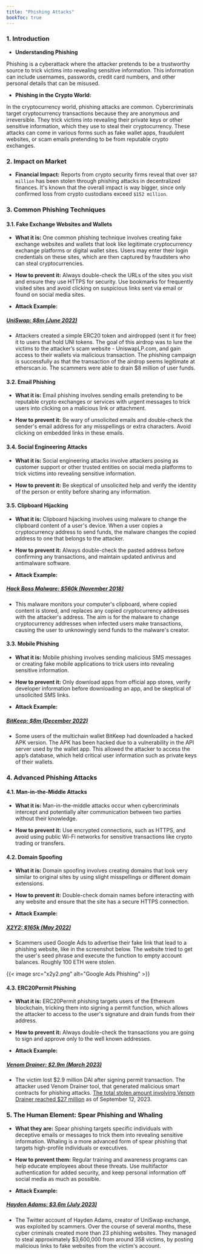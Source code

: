 ```yaml
---
title: "Phishing Attacks"
bookToc: true
---
```


### **1. Introduction**

- **Understanding Phishing**

Phishing is a cyberattack where the attacker pretends to be a trustworthy source to trick victims into revealing sensitive information. This information can include usernames, passwords, credit card numbers, and other personal details that can be misused. 

- **Phishing in the Crypto World:**

In the cryptocurrency world, phishing attacks are common. Cybercriminals target cryptocurrency transactions because they are anonymous and irreversible. They trick victims into revealing their private keys or other sensitive information, which they use to steal their cryptocurrency. These attacks can come in various forms such as fake wallet apps, fraudulent websites, or scam emails pretending to be from reputable crypto exchanges.

### **2. Impact on Market**

- **Financial Impact:** Reports from crypto security firms reveal that over `$87 million` has been stolen through phishing attacks in decentralized finances. It's known that the overall impact is way bigger, since only confirmed loss from crypto custodians exceed `$152 million`.

### **3. Common Phishing Techniques**

#### 3.1. **Fake Exchange Websites and Wallets**

- **What it is:** One common phishing technique involves creating fake exchange websites and wallets that look like legitimate cryptocurrency exchange platforms or digital wallet sites. Users may enter their login credentials on these sites, which are then captured by fraudsters who can steal cryptocurrencies.

- **How to prevent it:** Always double-check the URLs of the sites you visit and ensure they use HTTPS for security. Use bookmarks for frequently visited sites and avoid clicking on suspicious links sent via email or found on social media sites.

- **Attack Example:** 
##### [UniSwap: $8m (June 2022)](https://blog.checkpoint.com/2022/07/12/8-million-dollars-stolen-in-a-uniswap-phishing-attack/)

- Attackers created a simple ERC20 token and airdropped (sent it for free) it to users that hold UNI tokens. The goal of this airdrop was to lure the victims to the attacker’s scam website - UniswapLP.com, and gain access to their wallets via malicious transaction. The phishing campaign is successfully as that the transaction of the airdrop seems legitimate at etherscan.io. The scammers were able to drain $8 million of user funds.

#### 3.2. **Email Phishing**

- **What it is:** Email phishing involves sending emails pretending to be reputable crypto exchanges or services with urgent messages to trick users into clicking on a malicious link or attachment.

- **How to prevent it:** Be wary of unsolicited emails and double-check the sender's email address for any misspellings or extra characters. Avoid clicking on embedded links in these emails.

#### 3.4. **Social Engineering Attacks**

- **What it is:** Social engineering attacks involve attackers posing as customer support or other trusted entities on social media platforms to trick victims into revealing sensitive information.

- **How to prevent it:** Be skeptical of unsolicited help and verify the identity of the person or entity before sharing any information.

#### 3.5. **Clipboard Hijacking**

- **What it is:** Clipboard hijacking involves using malware to change the clipboard content of a user's device. When a user copies a cryptocurrency address to send funds, the malware changes the copied address to one that belongs to the attacker.

- **How to prevent it:** Always double-check the pasted address before confirming any transactions, and maintain updated antivirus and antimalware software.

- **Attack Example:**
##### [Hack Boss Malware: $560k (November 2018)](https://decoded.avast.io/romanalinkeova/hackboss-a-cryptocurrency-stealing-malware-distributed-through-telegram/)

- This malware monitors your computer's clipboard, where copied content is stored, and replaces any copied cryptocurrency addresses with the attacker's address. The aim is for the malware to change cryptocurrency addresses when infected users make transactions, causing the user to unknowingly send funds to the malware's creator.

#### 3.3. **Mobile Phishing**

- **What it is:** Mobile phishing involves sending malicious SMS messages or creating fake mobile applications to trick users into revealing sensitive information.

- **How to prevent it:** Only download apps from official app stores, verify developer information before downloading an app, and be skeptical of unsolicited SMS links.

- **Attack Example:**
##### [BitKeep: $8m (December 2022)](https://cointelegraph.com/news/hackers-drain-8m-in-assets-from-bitkeep-wallets-in-latest-defi-exploit)

- Some users of the multichain wallet BitKeep had downloaded a hacked APK version. The APK has been hacked due to a vulnerability in the API server used by the wallet app. This allowed the attacker to access the app’s database, which held critical user information such as private keys of their wallets.

### **4. Advanced Phishing Attacks**

#### 4.1. **Man-in-the-Middle Attacks**

- **What it is:** Man-in-the-middle attacks occur when cybercriminals intercept and potentially alter communication between two parties without their knowledge.

- **How to prevent it:** Use encrypted connections, such as HTTPS, and avoid using public Wi-Fi networks for sensitive transactions like crypto trading or transfers.

#### 4.2. **Domain Spoofing**

- **What it is:** Domain spoofing involves creating domains that look very similar to original sites by using slight misspellings or different domain extensions.

- **How to prevent it:** Double-check domain names before interacting with any website and ensure that the site has a secure HTTPS connection.

- **Attack Example:**
##### [X2Y2: $165k (May 2022)](https://twitter.com/Serpent/status/1523833573815373824)

- Scammers used Google Ads to advertise their fake link that lead to a phishing website, like in the screenshot below. The website tried to get the user's seed phrase and execute the function to empty account balances. Roughly 100 ETH were stolen.

{{< image src="x2y2.png" alt="Google Ads Phishing" >}}

#### 4.3. **ERC20Permit Phishing**

- **What it is:** ERC20Permit phishing targets users of the Ethereum blockchain, tricking them into signing a permit function, which allows the attacker to access to the user's signature and drain funds from their address.

- **How to prevent it:** Always double-check the transactions you are going to sign and approve only to the well known addresses.

- **Attack Example:**
##### [Venom Drainer: $2.9m (March 2023)](https://twitter.com/realScamSniffer/status/1639260170021740545)

- The victim lost $2.9 million DAI after signing permit transaction. The attacker used Venom Drainer tool, that generated malicious smart contracts for phishing attacks. [The total stolen amount involving Venom Drainer reached $27 million](https://dune.com/scamsniffer/venom-drainer-stats) as of September 12, 2023.

### **5. The Human Element: Spear Phishing and Whaling**

- **What they are:** Spear phishing targets specific individuals with deceptive emails or messages to trick them into revealing sensitive information. Whaling is a more advanced form of spear phishing that targets high-profile individuals or executives.

- **How to prevent them:** Regular training and awareness programs can help educate employees about these threats. Use multifactor authentication for added security, and keep personal information off social media as much as possible.

- **Attack Example:**
##### [Hayden Adams: $3.6m (July 2023)](https://cointelegraph.com/news/hackers-compromise-uniswap-founder-twitter-account-promote-scam)

- The Twitter account of Hayden Adams, creator of UniSwap exchange, was exploited by scammers. Over the course of several months, these cyber criminals created more than 23 phishing websites. They managed to steal approximately $3,600,000 from around 358 victims, by posting malicious links to fake websites from the victim's account.

